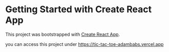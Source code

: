 # Getting Started with Create React App

This project was bootstrapped with [Create React App](https://github.com/facebook/create-react-app).

you can access this project under <https://tic-tac-toe-adambabs.vercel.app>